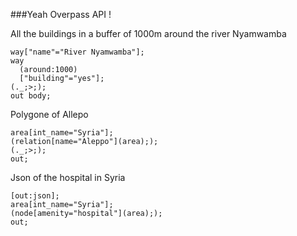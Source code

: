 ###Yeah Overpass API !

All the buildings in a buffer of 1000m around the river Nyamwamba

```
way["name"="River Nyamwamba"];
way
  (around:1000)
  ["building"="yes"];
(._;>;);
out body;
```

Polygone of Allepo

````
area[int_name="Syria"];
(relation[name="Aleppo"](area););
(._;>;);
out;
````

Json of the hospital in Syria

```
[out:json];
area[int_name="Syria"];
(node[amenity="hospital"](area););
out;
```

